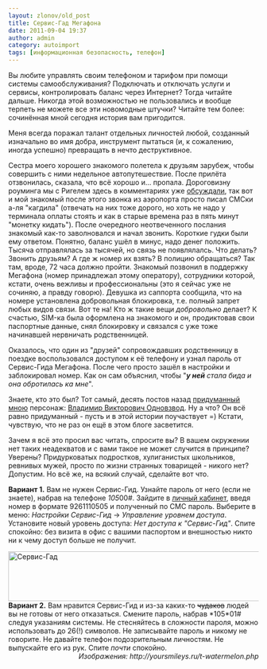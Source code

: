 ```yaml
---
layout: zlonov/old_post
title: Сервис-Гад Мегафона
date: 2011-09-04 19:37
author: admin
category: autoimport
tags: [информационная безопасность, телефон]
---
```

Вы любите управлять своим телефоном и тарифом при помощи системы самообслуживания? Подключать и отключать услуги и сервисы, контролировать баланс через Интернет? Тогда читайте дальше. Никогда этой возможностью не пользовались и вообще терпеть не можете все эти новомодные штучки? Читайте тем более: сочинённая мной сегодня история вам пригодится.

Меня всегда поражал талант отдельных личностей любой, созданный изначально во имя добра, инструмент пытаться (и, к сожалению, иногда успешно) превращать в нечто деструктивное.

Сестра моего хорошего знакомого полетела к друзьям зарубеж, чтобы совершить с ними недельное автопутешествие. После прилёта отзвонилась, сказала, что всё хорошо и... пропала. Дороговизну роуминга мы с Ригелем здесь в комментариях уже <a href="http://zlonov.blogspot.com/2011/06/blog-post.html#comments">обсуждали</a>, так вот и мой знакомый после этого звонка из аэропорта просто писал СМСки а-ля "кагдила" (отвечать на них тоже дорого, но хоть не надо у терминала оплаты стоять и как в старые времена раз в пять минут "монетку кидать"). После очередного неотвеченного послания знакомый как-то заволновался и начал звонить. Короткие гудки были ему ответом. Понятно, баланс ушёл в минус, надо денег положить. Тысяча отправлялась за тысячей, но связь не появлялалсь. Что делать? Звонить друзьям? А где ж номер их взять? В полицию обращаться? Так там, вроде, 72 часа должно пройти. Знакомый позвонил в поддержку Мегафона (номер принадлежал этому оператору), сотрудники которой, кстати, очень вежливы и профессиональны (это я сейчас уже не сочиняю, а правду говорю). Девушка из саппорта сообщила, что на номере установлена добровольная блокировка, т.е. полный запрет любых видов связи. Вот те на! Кто ж такие вещи <i>добровольно</i> делает? К счастью, SIM-ка была оформлена на знакомого и он, продиктовав свои паспортные данные, снял блокировку и связался с уже тоже начинавшей нервничать родственницей.

Оказалось, что один из "друзей" сопровождавших родственницу в поездке воспользовался доступом к её телефону и узнал пароль от Сервис-Гида Мегафона. После чего просто зашёл в настройки и заблокировал номер. Как он сам объяснил, чтобы "<i><b>у ней</b> стала бида и она обротилась ка мне</i>".

Знаете, кто это был? Тот самый, десять постов назад <a href="http://zlonov.blogspot.com/2011/08/blog-post_12.html">придуманный мною</a> персонаж: <a href="http://yandex.ru/yandsearch?text=%D0%9E%D0%B4%D0%BD%D0%BE%D0%B2%D0%B7%D0%B2%D0%BE%D0%B4&amp;lr=213">Владимир Викторович Одновзвод</a>. Ну а что? Он всё равно придуманный - пусть и в этой истории поучаствует =) Кстати, чувствую, что не раз он ещё в этом блоге засветится.

Зачем я всё это просил вас читать, спросите вы? В вашем окружении нет таких неадекватов и с вами такое не может случится в принципе? Уверены? Придурковатых подростков, хулиганистых школьников, ревнивых мужей, просто по жизни странных товарищей - никого нет? Допустим. Но всё же, на всякий случай, сделайте вот что.

<b>Вариант 1.</b> Вам не нужен Сервис-Гид.
Узнайте пароль от него (если не знаете), набрав на телефоне *105*00#. Зайдите в <a href="https://sg.megafon.ru/">личный кабинет</a>, введя номер в формате 9261110505 и полученный по СМС пароль. Выберите в меню: <i>Настройки Сервис-Гид</i> -&gt; <i>Управление уровнем доступа</i>. Установите новый уровень доступа: <i>Нет доступа к "Сервис-Гид"</i>. Спите спокойно: без визита в офис с вашими паспортом и внешностью никто ни к чему доступ больше не получит.
<div><a href="/assets/uploads/2011/09/Сервис-Гад.png"><img class="aligncenter size-full wp-image-2735" alt="Сервис-Гад" src="/assets/uploads/2011/09/Сервис-Гад.png" width="769" height="100" /></a></div>
<b></b>
<b>Вариант 2.</b> Вам нравится Сервис-Гид и из-за каких-то <span style="text-decoration: line-through;">чудаков</span> людей вы не готовы от него отказаться.
Смените пароль, набрав *105*01# следуя указаниям системы. Не стесняйтесь в сложности пароля, можно использовать до 26(!) символов. Не записывайте пароль и никому не говорите. Не давайте телефон подозрительным личностям. Не выпускайте его из рук. Спите <i>почти</i> спокойно.
<div style="text-align: right;"><i>Изображения: http://yoursmileys.ru/t-watermelon.php</i></div>
